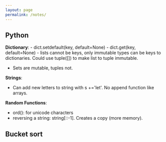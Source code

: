 ```yaml
---
layout: page
permalink: /notes/
---
```


<h2>Python</h2>
<b>Dictionary</b>:
- dict.setdefault(key, default=None)
- dict.get(key, default=None)
- lists cannot be keys, only immutable types can be keys to dictionaries. Could use tuple([]) to make list to tuple immutable. 

- Sets are mutable, tuples not.

<b>Strings</b>:
- Can add new letters to string with s +='let'. No append function like arrays. 


<b>Random Functions</b>:
- ord(): for unicode characters
- reversing a string: string[::-1]. Creates a copy (more memory).

Bucket sort
- 